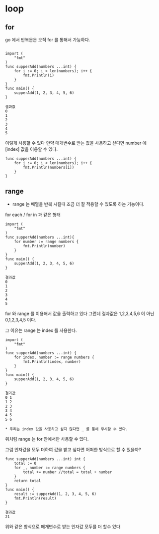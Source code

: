 # loop

## for 

go 에서 반복문은 오직 for 를 통해서 가능하다. 

```

import (
	"fmt"
)
func supperAdd(numbers ...int) {
	for i := 0; i < len(numbers); i++ {
		fmt.Println(i)
	}
}
func main() {
	supperAdd(1, 2, 3, 4, 5, 6)
}

결과값
0
1
2
3
4
5 
```
이렇게 사용할 수 있다 만약 매개변수로 받는 값을 사용하고 싶다면 number 에 [index] 값을 이용할 수 있다.

```
func supperAdd(numbers ...int) {
	for i := 0; i < len(numbers); i++ {
		fmt.Println(numbers[i])
	}
}
``` 

## range 
- range 는 배열을 반복 시킬때 조금 더 잘 적용할 수 있도록 하는 기능이다.

for each / for in 과 같은 형태

```
import (
	"fmt"
)
func supperAdd(numbers ...int){
	for number := range numbers {
		fmt.Println(number)
	}
}
func main() {
	supperAdd(1, 2, 3, 4, 5, 6)
}

결과값 
0
1
2
3
4
5
```    

for 와 range 를 이용해서 값을 출력하고 있다 그런데 결과값은 1,2,3,4,5,6 이 아닌 0,1,2,3,4,5 이다.

그 이유는 range 는 index 를 사용한다.

```
import (
	"fmt"
)
func supperAdd(numbers ...int) {
	for index, number := range numbers {
		fmt.Println(index, number)
	}
}
func main() {
	supperAdd(1, 2, 3, 4, 5, 6)
}

결과값 
0 1
1 2
2 3
3 4
4 5
5 6

* 우리는 index 값을 사용하고 싶지 않다면 _ 를 통해 무시할 수 있다. 
```
위처럼 range 는 for 안에서만 사용할 수 있다.

그럼 인자값을 모두 더하여 값을 받고 싶다면 어떠한 방식으로 할 수 있을까?

```
func supperAdd(numbers ...int) int {
	total := 0
	for _, number := range numbers {
		total += number //total = total + number
	}
	return total
}
func main() {
	result := supperAdd(1, 2, 3, 4, 5, 6)
	fmt.Println(result)
}

결과값
21
```
위와 같은 방식으로 매개변수로 받는 인자값 모두를 더 할수 있다